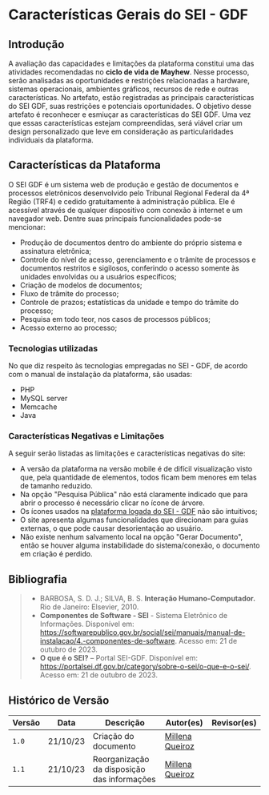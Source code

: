 # Características Gerais do SEI - GDF

## Introdução

A avaliação das capacidades e limitações da plataforma constitui uma das atividades recomendadas no <b>ciclo de vida de Mayhew</b>. Nesse processo, serão analisadas as oportunidades e restrições relacionadas a hardware, sistemas operacionais, ambientes gráficos, recursos de rede e outras características. No artefato, estão registradas as principais características do SEI GDF, suas restrições e potenciais oportunidades.
O objetivo desse artefato é reconhecer e esmiuçar as características do SEI GDF. Uma vez que essas características estejam compreendidas, será viável criar um design personalizado que leve em consideração as particularidades individuais da plataforma.

## Características da Plataforma

O SEI GDF é um sistema web de produção e gestão de documentos e processos eletrônicos desenvolvido pelo Tribunal Regional Federal da 4ª Região (TRF4) e cedido gratuitamente à administração pública. Ele é acessível através de qualquer dispositivo com conexão à internet e um navegador web. Dentre suas principais funcionalidades pode-se mencionar:
- Produção de documentos dentro do ambiente do próprio sistema e assinatura eletrônica;
- Controle do nível de acesso, gerenciamento e o trâmite de processos e documentos restritos e sigilosos, conferindo o acesso somente às unidades envolvidas ou a usuários específicos; 
- Criação de modelos de documentos;
- Fluxo de trâmite do processo;
- Controle de prazos; estatísticas da unidade e tempo do trâmite do processo;
- Pesquisa em todo teor, nos casos de processos públicos;
- Acesso externo ao processo; 

### Tecnologias utilizadas

No que diz respeito às tecnologias empregadas no SEI - GDF, de acordo com o manual de instalação da plataforma, são usadas: 
- PHP 
- MySQL server
- Memcache
- Java

### Características Negativas e Limitações

A seguir serão listadas as limitações e características negativas do site:

- A versão da plataforma na versão mobile é de difícil visualização visto que, pela quantidade de elementos, todos ficam bem menores em telas de tamanho reduzido. 
- Na opção "Pesquisa Pública" não está claramente indicado que para abrir o processo é necessário clicar no ícone de árvore.
- Os ícones usados na [plataforma logada do SEI - GDF](https://github-production-user-asset-6210df.s3.amazonaws.com/95441810/277069483-59223b97-5a6e-47af-97b4-ece8360c08a9.png) não são intuitivos;
- O site apresenta algumas funcionalidades que direcionam para guias externas, o que pode causar desorientação ao usuário.
- Não existe nenhum salvamento local na opção "Gerar Documento", então se houver alguma instabilidade do sistema/conexão, o documento em criação é perdido.


## Bibliografia

> - BARBOSA, S. D. J.; SILVA, B. S. **Interação Humano-Computador.** Rio de Janeiro: Elsevier, 2010.
> - **Componentes de Software - SEI** - Sistema Eletrônico de Informações. Disponível em: <https://softwarepublico.gov.br/social/sei/manuais/manual-de-instalacao/4.-componentes-de-software>. Acesso em: 21 de outubro de 2023.
> - **O que é o SEI?** – Portal SEI-GDF. Disponível em: <https://portalsei.df.gov.br/category/sobre-o-sei/o-que-e-o-sei/>. Acesso em: 21 de outubro de 2023.

## Histórico de Versão

| Versão | Data     | Descrição            | Autor(es)                                     | Revisor(es)                                          |
| ------ | -------- | -------------------- | --------------------------------------------- | ---------------------------------------------------- |
| `1.0`  | 21/10/23 | Criação do documento | [Millena Queiroz](https://github.com/millenaqueiroz) |  |
| `1.1`  | 21/10/23 | Reorganização da disposição das informações | [Millena Queiroz](https://github.com/millenaqueiroz) |  |
